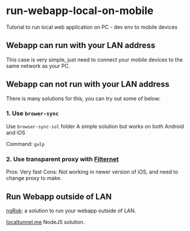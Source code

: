 # run-webapp-local-on-mobile
Tutorial to run local web application on PC - dev env to mobile devices

## Webapp can run with your LAN address

This case is very simple, just need to connect your mobile devices to the same network as your PC.

## Webapp can not run with your LAN address

There is many solutions for this, you can try out some of below:

### 1. Use `brower-sync`


Use `browser-sync-sol` folder
A simple solution but works on both Android and iOS

Command: `gulp`

### 2. Use transparent proxy with [Filternet](https://github.com/vanduc1102/filternet)

Pros: Very fast
Cons: Not working in newer version of iOS, and need to change proxy to make.

## Run Webapp outside of LAN

[ngRok](https://ngrok.com/): a solution to run your webapp outside of LAN.

[localtunnel.me](https://localtunnel.github.io/www/) NodeJS solution.
